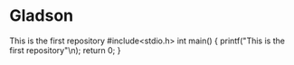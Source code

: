 # Gladson
This is the first repository
#include<stdio.h>
int main()
{
  printf("This is the first repository"\n);
  return 0;
  }
